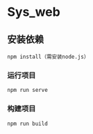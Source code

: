 # Sys_web

## 安装依赖
```
npm install（需安装node.js）
```

### 运行项目
```
npm run serve
```

### 构建项目
```
npm run build
```

